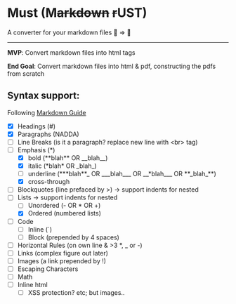 # Must (M~~arkdown~~ ~~r~~UST)

A converter for your markdown files 📁 => 📂

---

**MVP**: Convert markdown files into html tags

**End Goal**: Convert markdown files into html & pdf, constructing the pdfs from scratch

## Syntax support:

Following [Markdown Guide](https://www.markdownguide.org/basic-syntax/#paragraphs-1)

- [x] Headings (#)
- [x] Paragraphs (NADDA)
- [ ] Line Breaks (is it a paragraph? replace new line with \<br> tag)
- [ ] Emphasis (\*)
  - [x] bold (\*\*blah\*\* OR \_\_blah\_\_)
  - [x] italic (\*blah\* OR \_blah\_)
  - [ ] underline (\*\*\*blah**_ OR \_\_\_blah\_\_\_ OR \_\_\*blah_\__ OR \*\*\_blah_**)
  - [x] cross-through
- [ ] Blockquotes (line prefaced by \>) -> support indents for nested
- [ ] Lists -> support indents for nested
  - [ ] Unordered (- OR \* OR +)
  - [x] Ordered (numbered lists)
- [ ] Code
  - [ ] Inline (\`)
  - [ ] Block (prepended by 4 spaces)
- [ ] Horizontal Rules (on own line & >3 \*, \_ or -)
- [ ] Links (complex figure out later)
- [ ] Images (a link prepended by !)
- [ ] Escaping Characters
- [ ] Math
- [ ] Inline html
  - [ ] XSS protection? etc; but images..
